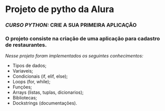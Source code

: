 # Projeto de pytho da Alura

### *CURSO PYTHON:* CRIE A SUA PRIMEIRA APLICAÇÃO

### O projeto consiste na criação de uma aplicação para cadastro de restaurantes.
_Nesse projeto foram implementados os seguintes conhecimentos:_

* Tipos de dados;
* Variaveis;
* Condicionais (if, elif, else);
* Loops (for, while);
* Funções;
* Arrays (listas, tuplas, dicionarios);
* Bibliotecas;
* Dockstrings (documentações).